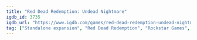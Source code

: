 ```yaml
---
title: "Red Dead Redemption: Undead Nightmare"
igdb_id: 3735
igdb_url: "https://www.igdb.com/games/red-dead-redemption-undead-nightmare"
tag: ["Standalone expansion", "Red Dead Redemption", "Rockstar Games", "Take-Two Interactive", "Rockstar San Diego", "Rockstar North", "Shooter", "Adventure", "Single player", "Multiplayer", "Third person", "Action", "Horror", "Sandbox", "Open world"]
---
```

